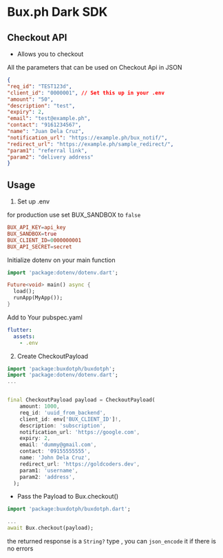  # Bux.ph Dark SDK


## Checkout API
- Allows you to checkout

All the parameters that can be used on Checkout Api in JSON
```json
{
"req_id": "TEST123d",
"client_id": "0000001", // Set this up in your .env
"amount": "50",
"description": "test",
"expiry": 2,
"email": "test@example.ph",
"contact": "9161234567",
"name": "Juan Dela Cruz",
"notification_url": "https://example.ph/bux_notif/",
"redirect_url": "https://example.ph/sample_redirect/",
"param1": "referral link",
"param2": "delivery address"
}
```

## Usage

1. Set up .env

for production use set BUX_SANDBOX to `false`

```toml
BUX_API_KEY=api_key
BUX_SANDBOX=true
BUX_CLIENT_ID=0000000001
BUX_API_SECRET=secret
```

Initialize dotenv on your main function

```dart
import 'package:dotenv/dotenv.dart';

Future<void> main() async {
  load();
  runApp(MyApp());
}
```

Add to Your pubspec.yaml

```yaml
flutter:
  assets:
    - .env
```


2. Create CheckoutPayload

```dart
import 'package:buxdotph/buxdotph';
import 'package:dotenv/dotenv.dart';
...


final CheckoutPayload payload = CheckoutPayload(
    amount: 1000,
    req_id: 'uuid_from_backend',
    client_id: env['BUX_CLIENT_ID']!,
    description: 'subscription',
    notification_url: 'https://google.com',
    expiry: 2,
    email: 'dummy@gmail.com',
    contact: '09155555555',
    name: 'John Dela Cruz',
    redirect_url: 'https://goldcoders.dev',
    param1: 'username',
    param2: 'address',
  );
```

- Pass the Payload to Bux.checkout()

```dart
import 'package:buxdotph/buxdotph.dart';

...
await Bux.checkout(payload);
```

the returned response is a `String?` type , you can `json_encode` it if there is no errors
